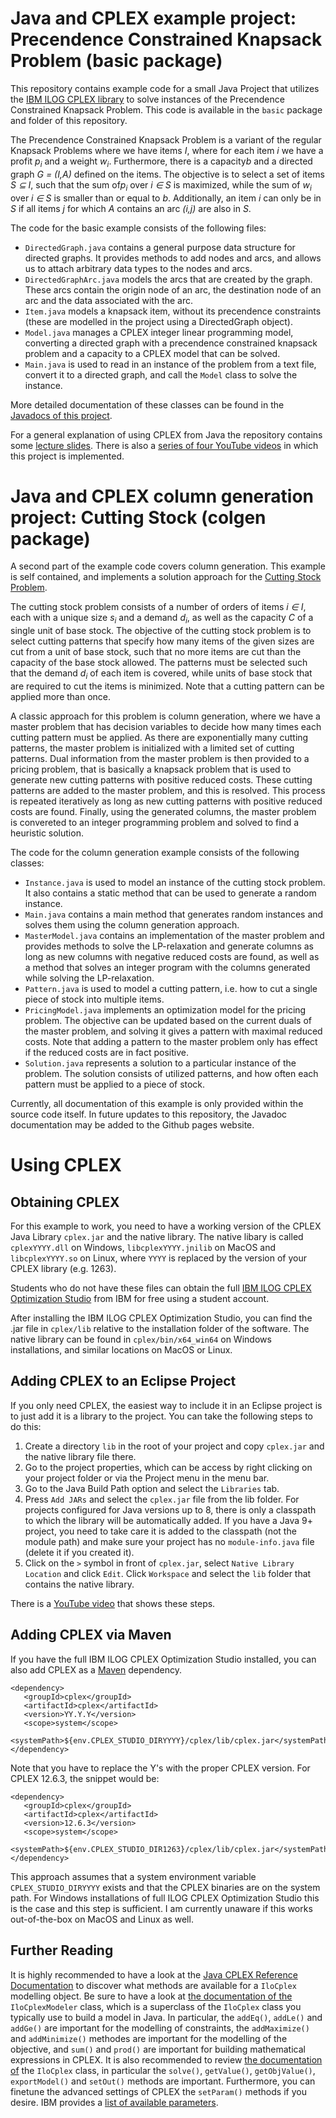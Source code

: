 # Java and CPLEX example project: Precendence Constrained Knapsack Problem (basic package)
This repository contains example code for a small Java Project that utilizes the [IBM ILOG CPLEX library](https://www.ibm.com/products/ilog-cplex-optimization-studio)
to solve instances of the Precendence Constrained Knapsack Problem. This code is available in the `basic` package and folder of this repository. 

The Precendence Constrained Knapsack Problem is a variant of the regular Knapsack Problems where we have items *I*, where for each item *i* we have a profit *p<sub>i</sub>* and a weight *w<sub>i</sub>*.
Furthermore, there is a capacity*b* and a directed graph *G = (I,A)* defined on the items. The objective is to select a set of items *S &sube; I*, such that the sum of*p<sub>i</sub>* over *i &isin; S* is maximized,
while the sum of *w<sub>i</sub>* over *i &isin; S* is smaller than or equal to *b*. Additionally, an item *i* can only be in *S* if all items *j* for which *A* contains an arc *(i,j)* are also in *S*.

The code for the basic example consists of the following files:
* `DirectedGraph.java`  contains a general purpose data structure for directed graphs. It provides methods to add nodes and arcs, and allows us to attach arbitrary data types to the nodes and arcs.
* `DirectedGraphArc.java` models the arcs that are created by the graph. These arcs contain the origin node of an arc, the destination node of an arc and the data associated with the arc.
* `Item.java` models a knapsack item, without its precendence constraints (these are modelled in the project using a DirectedGraph object).
* `Model.java` manages a CPLEX integer linear programming model, converting a directed graph with a precendence constrained knapsack problem and a capacity to a CPLEX model that can be solved.
* `Main.java` is used to read in an instance of the problem from a text file, convert it to a directed graph, and call the `Model` class to solve the instance.

More detailed documentation of these classes can be found in the [Javadocs of this project](https://pcbouman-eur.github.io/JavaCplexExample/javadoc/).

For a general explanation of using CPLEX from Java the repository contains some [lecture slides](https://pcbouman-eur.github.io/JavaCplexExample/cplex_lecture.pdf).
There is also a [series of four YouTube videos](https://www.youtube.com/watch?v=C4YDrVT3fcg&list=PLrX1UIgv0C_4V5Xx6IIWj0U8i-4JN6F1g) in which this project is implemented.
 
# Java and CPLEX column generation project: Cutting Stock (colgen package)
A second part of the example code covers column generation. This example is self contained, and implements a solution approach for the [Cutting Stock Problem](https://en.wikipedia.org/wiki/Cutting_stock_problem).

The cutting stock problem consists of a number of orders of items *i &isin; I*, each with a unique size *s<sub>i</sub>* and a demand *d<sub>i</sub>*, as well as the capacity *C* of a single unit of base stock.
The objective of the cutting stock problem is to select cutting patterns that specify how many items of the given sizes are cut from a unit of base stock, such that no more items are cut than the capacity of the base stock allowed.
The patterns must be selected such that the demand *d<sub>i</sub>* of each item is covered, while units of base stock that are required to cut the items is minimized. Note that a cutting pattern can be applied more than once.

A classic approach for this problem is column generation, where we have a master problem that has decision variables to decide how many times each cutting pattern must be applied. As there are exponentially many cutting patterns,
the master problem is initialized with a limited set of cutting patterns. Dual information from the master problem is then provided to a pricing problem, that is basically a knapsack problem that is used to generate new cutting patterns
with positive reduced costs. These cutting patterns are added to the master problem, and this is resolved. This process is repeated iteratively as long as new cutting patterns with positive reduced costs are found. Finally, using the generated columns, the master problem is convereted to an integer programming problem and solved to find a heuristic solution.   

The code for the column generation example consists of the following classes:
* `Instance.java` is used to model an instance of the cutting stock problem. It also contains a static method that can be used to generate a random instance.
* `Main.java` contains a main method that generates random instances and solves them using the column generation approach.
* `MasterModel.java` contains an implementation of the master problem and provides methods to solve the LP-relaxation and generate columns as long as new columns with negative reduced costs are found, as well as a method that solves an integer program with the columns generated while solving the LP-relaxation.
* `Pattern.java` is used to model a cutting pattern, i.e. how to cut a single piece of stock into multiple items.
* `PricingModel.java` implements an optimization model for the pricing problem. The objective can be updated based on the current duals of the master problem, and solving it gives a pattern with maximal reduced costs. Note that adding a pattern to the master problem only has effect if the reduced costs are in fact positive.
* `Solution.java` represents a solution to a particular instance of the problem. The solution consists of utilized patterns, and how often each pattern must be applied to a piece of stock.

Currently, all documentation of this example is only provided within the source code itself. In future updates to this repository, the Javadoc documentation may be added to the Github pages website.

# Using CPLEX

## Obtaining CPLEX

For this example to work, you need to have a working version of the CPLEX Java Library `cplex.jar` and the native library. The native libary is called `cplexYYYY.dll` on Windows, `libcplexYYYY.jnilib` on MacOS and `libcplexYYYY.so` on Linux, where `YYYY` is replaced by the version of your CPLEX library (e.g. 1263).

Students who do not have these files can obtain the full [IBM ILOG CPLEX Optimization Studio](https://ibm.onthehub.com/WebStore/ProductSearchOfferingList.aspx?srch=cplex) from IBM for free using a student account.

After installing the IBM ILOG CPLEX Optimization Studio, you can find the .jar file in `cplex/lib` relative to the installation folder of the software. The native library can be found in `cplex/bin/x64_win64` on Windows installations, and similar locations on MacOS or Linux.

## Adding CPLEX to an Eclipse Project

If you only need CPLEX, the easiest way to include it in an Eclipse project is to just add it is a library to the project. You can take the following steps to do this:

1. Create a directory `lib` in the root of your project and copy `cplex.jar` and the native library file there.
1. Go to the project properties, which can be access by right clicking on your project folder or via the Project menu in the menu bar.
3. Go to the Java Build Path option and select the `Libraries` tab.
4. Press `Add JARs` and select the `cplex.jar` file from the lib folder. For projects configured for Java versions up to 8, there is only a classpath to which the library will be automatically added. If you have a Java 9+ project, you need to take care it is added to the classpath (not the module path) and make sure your project has no `module-info.java` file (delete it if you created it).
5. Click on the `>` symbol in front of `cplex.jar`, select `Native Library Location` and click `Edit`. Click `Workspace` and select the `lib` folder that contains the native library.

There is a [YouTube video](https://youtu.be/C4YDrVT3fcg) that shows these steps.

## Adding CPLEX via Maven

If you have the full IBM ILOG CPLEX Optimization Studio installed, you can also add CPLEX as a [Maven](https://maven.apache.org/) dependency. 

```
<dependency>
   <groupId>cplex</groupId>
   <artifactId>cplex</artifactId>
   <version>YY.Y.Y</version>
   <scope>system</scope>
   <systemPath>${env.CPLEX_STUDIO_DIRYYYY}/cplex/lib/cplex.jar</systemPath>
</dependency>
```

Note that you have to replace the Y's with the proper CPLEX version. For CPLEX 12.6.3, the snippet would be:

```
<dependency>
   <groupId>cplex</groupId>
   <artifactId>cplex</artifactId>
   <version>12.6.3</version>
   <scope>system</scope>
   <systemPath>${env.CPLEX_STUDIO_DIR1263}/cplex/lib/cplex.jar</systemPath>
</dependency>
```
This approach assumes that a system environment variable `CPLEX_STUDIO_DIRYYYY` exists and that the CPLEX
binaries are on the system path. For Windows installations of full ILOG CPLEX Optimization Studio this is
the case and this step is sufficient. I am currently unaware if this works out-of-the-box on MacOS and
Linux as well.

## Further Reading

It is highly recommended to have a look at the [Java CPLEX Reference Documentation](https://www.ibm.com/support/knowledgecenter/SSSA5P_12.8.0/ilog.odms.cplex.help/refjavacplex/html/index.html) to discover what methods are available for a `IloCplex` modelling object. Be sure to have a look at [the documentation of the](https://www.ibm.com/support/knowledgecenter/SSSA5P_12.8.0/ilog.odms.cplex.help/refjavacplex/html/ilog/cplex/IloCplexModeler.html) `IloCplexModeler` class, which is a superclass of the `IloCplex` class you typically use to build a model in Java. In particular, the `addEq()`, `addLe()` and `addGe()` are important for the modelling of constraints, the `addMaximize()` and `addMinimize()` methodes are important for the modelling of the objective, and `sum()` and `prod()` are important for building mathematical expressions in CPLEX. It is also recommended to review [the documentation of](https://www.ibm.com/support/knowledgecenter/SSSA5P_12.8.0/ilog.odms.cplex.help/refjavacplex/html/ilog/cplex/IloCplex.html) the `IloCplex` class, in particular the `solve()`, `getValue()`, `getObjValue()`, `exportModel()` and `setOut()` methods are important. Furthermore, you can finetune the advanced settings of CPLEX the `setParam()` methods if you desire. IBM provides a [list of available parameters](https://www.ibm.com/support/knowledgecenter/SSSA5P_12.8.0/ilog.odms.cplex.help/CPLEX/Parameters/topics/introListAlpha.html).

